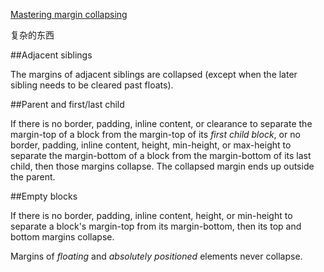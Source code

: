 ﻿[Mastering margin collapsing](https://developer.mozilla.org/en-US/docs/Web/CSS/CSS_Box_Model/Mastering_margin_collapsing)

复杂的东西

##Adjacent siblings

The margins of adjacent siblings are collapsed (except when the later sibling needs to be cleared past floats). 


##Parent and first/last child

If there is no border, padding, inline content, or clearance to separate the margin-top of a block 
from the margin-top of its *first child block*, 
or no border, padding, inline content, height, min-height, or max-height to separate the margin-bottom of a block from the margin-bottom of
its last child, then those margins collapse. The collapsed margin ends up outside the parent.


##Empty blocks

If there is no border, padding, inline content, height, or min-height to separate a block's margin-top from its margin-bottom, 
then its top and bottom margins collapse.


Margins of *floating* and *absolutely positioned* elements never collapse.